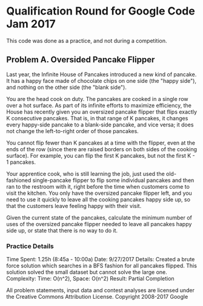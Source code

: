 # Qualification Round for Google Code Jam 2017
This code was done as a practice, and not during a competition.

## Problem A. Oversided Pancake Flipper
Last year, the Infinite House of Pancakes introduced a new kind of pancake. It has a happy face made of chocolate chips on one side (the "happy side"), and nothing on the other side (the "blank side").

You are the head cook on duty. The pancakes are cooked in a single row over a hot surface. As part of its infinite efforts to maximize efficiency, the House has recently given you an oversized pancake flipper that flips exactly K consecutive pancakes. That is, in that range of K pancakes, it changes every happy-side pancake to a blank-side pancake, and vice versa; it does not change the left-to-right order of those pancakes.

You cannot flip fewer than K pancakes at a time with the flipper, even at the ends of the row (since there are raised borders on both sides of the cooking surface). For example, you can flip the first K pancakes, but not the first K - 1 pancakes.

Your apprentice cook, who is still learning the job, just used the old-fashioned single-pancake flipper to flip some individual pancakes and then ran to the restroom with it, right before the time when customers come to visit the kitchen. You only have the oversized pancake flipper left, and you need to use it quickly to leave all the cooking pancakes happy side up, so that the customers leave feeling happy with their visit.

Given the current state of the pancakes, calculate the minimum number of uses of the oversized pancake flipper needed to leave all pancakes happy side up, or state that there is no way to do it.

### Practice Details
Time Spent: 1.25h (8:45a - 10:00a)
Date: 9/27/2017
Details: Created a brute force solution which searches in a BFS fashion for all pancakes flipped. This solution solved the small dataset but cannot solve the large one.
Complexity: Time: O(n^2), Space: O(n^2)
Result: Partial Completion

All problem statements, input data and contest analyses are licensed under the Creative Commons Attribution License. Copyright 2008-2017 Google